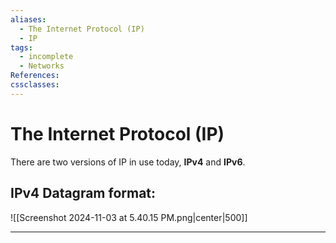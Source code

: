 ```yaml
---
aliases:
  - The Internet Protocol (IP)
  - IP
tags:
  - incomplete
  - Networks
References: 
cssclasses:
---
```

# The Internet Protocol (IP)
There are two versions of IP in use today, **IPv4** and **IPv6**. 

## IPv4 Datagram format:

![[Screenshot 2024-11-03 at 5.40.15 PM.png|center|500]]
 
***